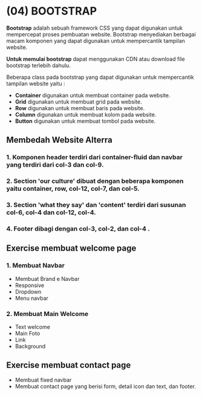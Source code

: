 # (04) BOOTSTRAP

**Bootstrap** adalah sebuah framework CSS yang dapat digunakan untuk mempercepat proses pembuatan website. Bootstrap menyediakan berbagai macam komponen yang dapat digunakan untuk mempercantik tampilan website.

**Untuk memulai bootstrap** dapat menggunakan CDN atau download file bootstrap terlebih dahulu.

Beberapa class pada bootstrap yang dapat digunakan untuk mempercantik tampilan website yaitu :

- **Container** digunakan untuk membuat container pada website.
- **Grid** digunakan untuk membuat grid pada website.
- **Row** digunakan untuk membuat baris pada website.
- **Column** digunakan untuk membuat kolom pada website.
- **Button** digunakan untuk membuat tombol pada website.

## Membedah Website Alterra

### 1. Komponen header terdiri dari container-fluid dan navbar yang terdiri dari col-3 dan col-9.
### 2. Section 'our culture' dibuat dengan beberapa komponen yaitu container, row, col-12, col-7, dan col-5.
### 3. Section 'what they say' dan 'content' terdiri dari susunan col-6, col-4 dan col-12, col-4.
### 4. Footer dibagi dengan col-3, col-2, dan col-4 .

## Exercise membuat welcome page

### 1. Membuat Navbar
- Membuat Brand e Navbar
- Responsive
- Dropdown
- Menu navbar

### 2. Membuat Main Welcome
- Text welcome
- Main Foto
- Link
- Background

## Exercise membuat contact page

- Membuat fixed navbar
- Membuat contact page yang berisi form, detail icon dan text, dan footer.

